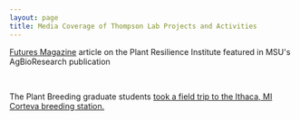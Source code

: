 ```yaml
---
layout: page
title: Media Coverage of Thompson Lab Projects and Activities
---
```

<p><a href="https://www.canr.msu.edu/news/discovering-ways-to-build-hardier-healthier-plants">Futures Magazine</a> article on the Plant Resilience Institute featured in MSU's AgBioResearch publication</p>
<br>
<p>The Plant Breeding graduate students <a href="https://www.canr.msu.edu/news/plant-breeding-genetics-and-biotechnology-visit-the-commercial-corteva-corn-breeding-program">took a field trip to the Ithaca, MI Corteva breeding station.</a></p>